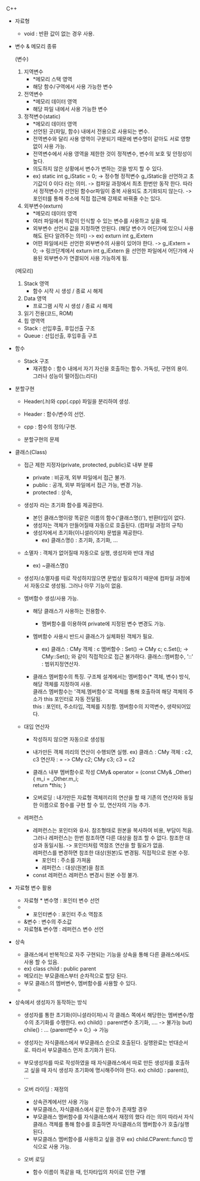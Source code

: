 C++
- 자료형
  - void : 반환 값이 없는 경우 사용. 
  
- 변수 & 메모리 종류

  (변수)
  1. 지역변수
     - *메모리 스택 영역
     - 해당 함수/구역에서 사용 가능한 변수
  2. 전역변수
     - *메모리 데이터 영역
     - 해당 파일 내에서 사용 가능한 변수
  3. 정적변수(static)
     - *메모리 데이터 영역
     - 선언된 곳(파일, 함수) 내에서 전용으로 사용되는 변수. 
     - 전역변수와 달리 사용 영역이 구분되기 때문에 변수명이 같아도 서로 영향없이 사용 가능.
     - 전역변수에서 사용 영역을 제한한 것이 정적변수, 변수의 보호 및 안정성이 높다. 
     - 의도하지 않은 상황에서 변수가 변하는 것을 방지 할 수 있다. 
     - ex) static int g_iStatic = 0;
        -> 정수형 정적변수 g_iStatic을 선언하고 초기값이 0 이다 라는 의미. 
        -> 컴파일 과정에서 최초 한번만 동작 한다. 따라서 정적변수가 선언된 함수or파일이 중복 사용되도 초기화되지 않는다. 
        -> 포인터를 통해 주소에 직접 접근해 강제로 바꿔줄 수는 있다. 
  4. 외부변수(exturn)
     - *메모리 데이터 영역
     - 여러 파일에서 똑같이 인식할 수 있는 변수를 사용하고 싶을 때. 
     - 외부변수 선언시 값을 지정하면 안된다. (해당 변수가 어딘가에 있으니 사용해도 된다 알려주는 의미) 
        -> ex) exturn int g_iExtern
     - 어떤 파일에서든 선언한 외부변수의 사용이 있어야 한다.
        -> g_iExtern = 0; 
        -> 링크단계에서 exturn int g_iExtern 을 선언한 파일에서 어딘가에 사용된 외부변수가 연결되어 사용 가능하게 됨.
        

  (메모리)
  1. Stack 영역
     - 함수 시작 시 생성 / 종료 시 해제
  2. Data 영역
     - 프로그램 시작 시 생성 / 종료 시 해제
  3. 읽기 전용(코드, ROM)
  4. 힙 영역역

  * Stack : 선입후출, 후입선출 구조
  * Queue : 선입선출, 후입후출 구조 
  

- 함수
  - Stack 구조 
      * 재귀함수 : 함수 내에서 자기 자신을 호출하는 함수.
                   가독성, 구현의 용이. 그러나 성능이 떨어짐(느리다) 
               
- 분할구현 
  - Header(.h)와 cpp(.cpp) 파일을 분리하여 생성. 
  - Header : 함수/변수의 선언.
  - cpp : 함수의 정의/구현. 
   
  - 분할구현의 문제

- 클래스(Class)
  - 접근 제한 지정자(private, protected, public)로 내부 분류
     - private : 비공개, 외부 파일에서 접근 불가. 
     - public : 공개, 외부 파일에서 접근 가능, 변경 가능. 
     - protected : 상속,
    
  - 생성자 라는 초기화 함수를 제공한다.
     - 본인 클래스명이랑 똑같은 이름의 함수('클래스명()'), 반환타입이 없다. 
     - 생성자는 객체가 만들어질때 자동으로 호출된다. (컴파일 과정의 규칙) 
     - 생성자에서 초기화(이니셜라이져) 문법을 제공한다. 
        - ex) 클래스명() : 초기화, 초기화, ...  
  - 소멸자 : 객체가 없어질때 자동으로 실행, 생성자와 반대 개념 
     - ex) ~클래스명()  
  - 생성자/소멸자를 따로 작성하지않으면 문법상 필요하기 때문에 컴파일 과정에서 자동으로 생성됨. 그러나 아무 기능이 없음. 
  
  - 멤버함수 생성/사용 가능. 
     - 해당 클래스가 사용하는 전용함수.
        * 멤버함수를 이용하여 private에 지정된 변수 변경도 가능. 
     - 멤버함수 사용시 반드시 클래스가 실체화된 객체가 필요. 
        - ex) 클래스   : CMy
                객체   : c 
              멤버함수 : Set()
              -> CMy c; 
                 c.Set(); 
              -> CMy::Set(); 와 같이 직접적으로 접근 불가하다. 
                 클래스::멤버함수, '::' : 범위지정연산자. 
           
    - 클래스 멤버함수의 특징. 
       구조체 설계에서는 멤버함수(* 객체, 변수) 방식, 해당 객체를 지정하여 사용.   
       클래스 멤버함수는 '객체.멤버함수'로 객체를 통해 호출하여 해당 객체의 주소가 this 포인터로 자동 전달됨.  
       this : 포인터, 주소타입, 객체를 지칭함. 멤버함수의 지역변수, 생략되어있다. 
 
  - 대입 연산자
    - 작성하지 않으면 자동으로 생성됨 
    - 내가만든 객체 끼리의 연산이 수행되면 실행.
        ex) 클래스  : CMy
              객체  : c2, c3
            연산자  : = 
            -> CMy c2;
               CMy c3; 
               c3 = c2 
               
    -  클래스 내부 멤버함수로 작성
           CMy& operator = (const CMy& _Other) 
           {
                m_i = _Other.m_i;   
                return *this; 
           }
    - 오버로딩 : 내가만든 자료형 객체끼리의 연산을 할 때 기존의 연산자와 동일한 이름으로 함수를 구현 할 수 있, 연산자의 기능 추가.  

  - 레퍼런스    
    - 레퍼런스는 포인터와 유사. 
      참조형태로 원본을 복사하여 비용, 부담이 적음. 
      그러나 레퍼런스는 한번 참조하면 다른 대상을 참조 할 수 없다. 
      참조한 대상과 동일시됨. -> 포인터처럼 역참조 연산을 할 필요가 없음.   
      레퍼런스를 변경하면 참조한 대상(원본)도 변경됨. 직접적으로 원본 수정.
      - 포인터 : 주소를 가져옴
      - 레퍼런스 : 대상(원본)을 참조
    - const 레퍼런스 
      레퍼런스 변경시 원본 수정 불가. 
      
      
- 자료형 변수 활용
  - 자료형 * 변수명 : 포인터 변수 선언
  - * 포인터변수 : 포인터 주소 역참조
  - &변수 : 변수의 주소값
  - 자료형& 변수명 : 레퍼런스 변수 선언


- 상속
  - 클래스에서 반복적으로 자주 구현되는 기능을 상속을 통해 다른 클래스에서도 사용 할 수 있음.
  - ex) class child : public parent
  - 메모리는 부모클래스부터 순차적으로 할당 된다.  
  - 부모 클래스의 멤버변수, 멤버함수를 사용할 수 있다. 
  - 
- 상속에서 생성자가 동작하는 방식
  - 생성자를 통한 초기화(이니셜라이져)시 각 클래스 쪽에서 해당한는 멤버변수/함수의 초기화를 수행한다.
    ex) child() : parent변수 초기화, .... -> 불가능 
    but) chile() : ... {parent변수 = 0;} -> 가능 
    
  - 생성자는 자식클래스에서 부모클래스 순으로 호출된다. 
    실행완료는 반대순서로. 따라서 부모클래스 먼저 초기화가 된다. 
  
  - 부모생성자를 따로 작성하였을 때 
    자식클래스에서 따로 만든 생성자를 호출하고 싶을 때 
    자식 생성자 초기화에 명시해주어야 한다. 
    ex) child() : parent(), ... 
    
  - 오버 라이딩 : 재정의
    - 상속관계에서만 사용 가능
    - 부모클래스, 자식클래스에서 같은 함수가 존재할 경우
    - 부모클래스 멤버함수를 자식클래스에서 재정의 했다 라는 의미
      따라서 자식클래스 객체를 통해 함수를 호출하면 자식클래스의 멤버함수가 호출/실행 된다. 
    - 부모클래스 멤버함수를 사용하고 싶을 경우
      ex) child.CParent::func() 방식으로 사용 가능.
      
  - 오버 로딩
    - 함수 이름이 똑같을 때, 인자타입의 차이로 인한 구별
